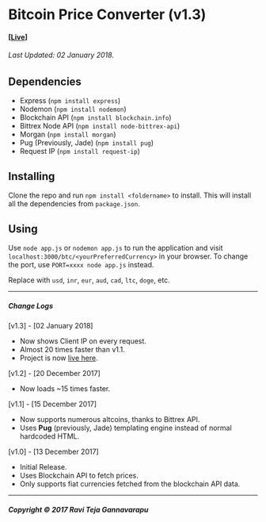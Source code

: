 # Bitcoin Price Converter (v1.3)
#### [[Live](https://btc-price-converter.herokuapp.com/)]
###### Last Updated: 02 January 2018.

## Dependencies
* Express (`npm install express`)
* Nodemon (`npm install nodemon`)
* Blockchain API (`npm install blockchain.info`)
* Bittrex Node API (`npm install node-bittrex-api`)
* Morgan (`npm install morgan`)
* Pug (Previously, Jade) (`npm install pug`)
* Request IP (`npm install request-ip`)

## Installing
Clone the repo and run `npm install <foldername>` to install. This will install all the dependencies from `package.json`.

## Using
Use `node app.js` or `nodemon app.js` to run the application and visit `localhost:3000/btc/<yourPreferredCurrency>` in your browser. To change the port, use `PORT=xxxx node app.js` instead.

Replace <yourPreferredCurrency> with `usd`, `inr`, `eur`, `aud`, `cad`, `ltc`, `doge`, etc.

***
##### Change Logs

[v1.3] - [02 January 2018]
* Now shows Client IP on every request.
* Almost 20 times faster than v1.1.
* Project is now [live here](https://btc-price-converter.herokuapp.com/).

[v1.2] - [20 December 2017]
* Now loads ~15 times faster.

[v1.1] - [15 December 2017]
* Now supports numerous altcoins, thanks to Bittrex API.
* Uses **Pug** (previously, Jade) templating engine instead of normal hardcoded HTML.

[v1.0] - [13 December 2017]
* Initial Release.
* Uses Blockchain API to fetch prices.
* Only supports fiat currencies fetched from the blockchain API data.

***
##### Copyright © 2017 Ravi Teja Gannavarapu
